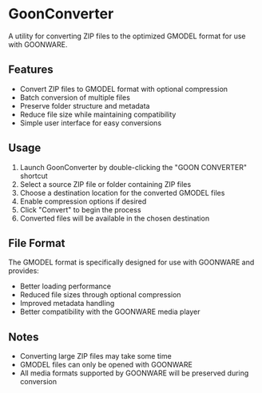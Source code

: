 # GoonConverter

A utility for converting ZIP files to the optimized GMODEL format for use with GOONWARE.

## Features

- Convert ZIP files to GMODEL format with optional compression
- Batch conversion of multiple files
- Preserve folder structure and metadata
- Reduce file size while maintaining compatibility
- Simple user interface for easy conversions

## Usage

1. Launch GoonConverter by double-clicking the "GOON CONVERTER" shortcut
2. Select a source ZIP file or folder containing ZIP files
3. Choose a destination location for the converted GMODEL files
4. Enable compression options if desired
5. Click "Convert" to begin the process
6. Converted files will be available in the chosen destination

## File Format

The GMODEL format is specifically designed for use with GOONWARE and provides:

- Better loading performance
- Reduced file sizes through optional compression
- Improved metadata handling
- Better compatibility with the GOONWARE media player

## Notes

- Converting large ZIP files may take some time
- GMODEL files can only be opened with GOONWARE
- All media formats supported by GOONWARE will be preserved during conversion 